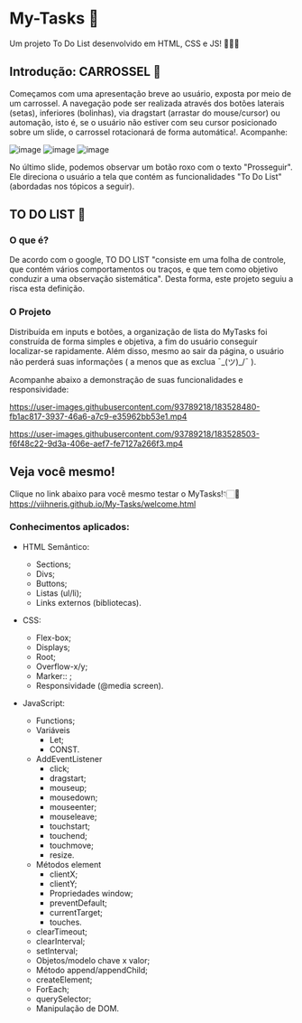 # My-Tasks 📖
Um projeto To Do List desenvolvido em HTML, CSS e JS! 👩🏻‍💻

## Introdução: CARROSSEL 🎠
Começamos com uma apresentação breve ao usuário, exposta por meio de um carrossel. A navegação pode ser realizada através dos botões laterais (setas), inferiores (bolinhas), via dragstart (arrastar do mouse/cursor) ou automação, isto é, se o usuário não estiver com seu cursor posicionado sobre um slide, o carrossel rotacionará de forma automática!. Acompanhe:

![image](https://user-images.githubusercontent.com/93789218/183529129-da6cca2a-7085-4e65-8b8d-4f29fa43fa25.png)
![image](https://user-images.githubusercontent.com/93789218/183529166-c9196438-e604-4ce7-828e-bc2e937170b7.png)
![image](https://user-images.githubusercontent.com/93789218/183529198-4e4d3f23-5d4d-4110-8c18-72c420240284.png)

No último slide, podemos observar um botão roxo com o texto "Prosseguir". Ele direciona o usuário a tela que contém as funcionalidades "To Do List" (abordadas nos tópicos a seguir).



## TO DO LIST 📖
### O que é?

De acordo com o google, TO DO LIST "consiste em uma folha de controle, que contém vários comportamentos ou traços, e que tem como objetivo conduzir a uma observação sistemática". Desta forma, este projeto seguiu a risca esta definição. 

### O Projeto
Distribuída em inputs e botões, a organização de lista do MyTasks foi construída de forma simples e objetiva, a fim do usuário conseguir localizar-se rapidamente. Além disso, mesmo ao sair da página, o usuário não perderá suas informações ( a menos que as exclua ¯\_(ツ)_/¯ ). 

Acompanhe abaixo a demonstração de suas funcionalidades e responsividade:

https://user-images.githubusercontent.com/93789218/183528480-fb1ac817-3937-46a6-a7c9-e35962bb53e1.mp4

https://user-images.githubusercontent.com/93789218/183528503-f6f48c22-9d3a-406e-aef7-fe7127a266f3.mp4

## Veja você mesmo!
Clique no link abaixo para você mesmo testar o MyTasks!👇🏻💜
https://viihneris.github.io/My-Tasks/welcome.html

### Conhecimentos aplicados:

- HTML Semântico:
  - Sections;
  - Divs;
  - Buttons;
  - Listas (ul/li);
  - Links externos (bibliotecas).

- CSS:
  - Flex-box;
  - Displays;
  - Root;
  - Overflow-x/y;
  - Marker:: ;
  - Responsividade (@media screen).
  
 - JavaScript:
    - Functions;
    - Variáveis
      - Let;
      - CONST.
    - AddEventListener
      - click;
      - dragstart;
      - mouseup;
      - mousedown;
      - mouseenter;
      - mouseleave;
      - touchstart;
      - touchend;
      - touchmove;
      - resize.
    - Métodos element
      - clientX;
      - clientY;
      - Propriedades window;
      - preventDefault;
      - currentTarget;
      - touches.
    - clearTimeout;
    - clearInterval;
    - setInterval;
    - Objetos/modelo chave x valor;
    - Método append/appendChild;
    - createElement;
    - ForEach;
    - querySelector;
    - Manipulação de DOM.
  
  
    
